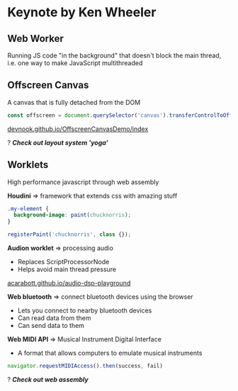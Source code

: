 # Keynote by Ken Wheeler

## Web Worker

Running JS code "in the background" that doesn't block the main thread, i.e. one way to make JavaScript multithreaded

## Offscreen Canvas

A canvas that is fully detached from the DOM

```javascript
const offscreen = document.querySelector('canvas').transferControlToOffscreen()
```

[devnook.github.io/OffscreenCanvasDemo/index](https://devnook.github.io/OffscreenCanvasDemo/index)

? ***Check out layout system 'yoga'***

## Worklets

High performance javascript through web assembly

**Houdini** => framework that extends css with amazing stuff

```css
.my-element {
  background-image: paint(chucknorris);
}
```

```javascript
registerPaint('chucknorris', class {});
```

**Audion worklet** => processing audio

* Replaces ScriptProcessorNode
* Helps avoid main thread pressure

[acarabott.github.io/audio-dsp-playground](https://acarabott.github.io/audio-dsp-playground/)

**Web bluetooth** => connect bluetooth devices using the browser

* Lets you connect to nearby bluetooth devices
* Can read data from them
* Can send data to them

**Web MIDI API** => Musical Instrument Digital Interface

* A format that allows computers to emulate musical instruments

```javascript
navigator.requestMIDIAccess().then(success, fail)
```

? ***Check out web assembly***